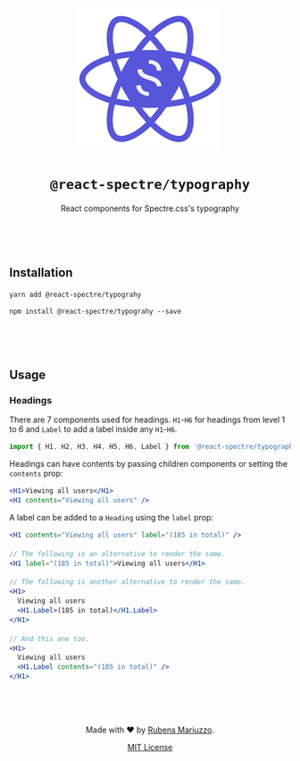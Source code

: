 <div align=center>
<img src="assets/react-spectre-logo.png" width="256" height="256">

# `@react-spectre/typography`
React components for Spectre.css's typography

<br><br><br>
</div>

## Installation

```shell
yarn add @react-spectre/typograhy
```

```shell
npm install @react-spectre/typograhy --save
```

<br><br><br>

## Usage

### Headings

There are 7 components used for headings. `H1`-`H6` for headings from level 1 to 6 and `Label` to add a label inside any `H1`-`H6`.

```js
import { H1, H2, H3, H4, H5, H6, Label } from '@react-spectre/typography'
```

Headings can have contents by passing children components or setting the `contents` prop:

```jsx
<H1>Viewing all users</H1>
<H1 contents="Viewing all users" />
```

A label can be added to a `Heading` using the `label` prop:

```jsx
<H1 contents="Viewing all users" label="(185 in total)" />

// The following is an alternative to render the same.
<H1 label="(185 in total)">Viewing all users</H1>

// The following is another alternative to render the same.
<H1>
  Viewing all users
  <H1.Label>(185 in total)</H1.Label>
</H1>

// And this one too.
<H1>
  Viewing all users
  <H1.Label contents="(185 in total)" />
</H1>
```

<div align=center>
<br><br><br>

Made with :heart: by [Rubens Mariuzzo](https://github.com/rmariuzzo).

[MIT License](LICENSE)

</div>
